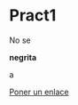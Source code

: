 # Pract1
No se


**negrita**

a


[Poner un enlace](https://www.google.es/search?q=ghub+login&sca_esv=571272750&sxsrf=AM9HkKlUfhhhW4GqpigddLxqiTFGU3VIhA%3A1696586326500&ei=VtofZcCIHu7VkdUPmZCe8A4&oq=ghub+lo&gs_lp=Egxnd3Mtd2l6LXNlcnAiB2dodWIgbG8qAggBMgcQABiABBgKMggQABjLARiABDIIEAAYywEYgAQyChAAGMsBGIAEGAoyCBAAGMsBGIAEMggQABjLARiABDIHEAAYgAQYCjIKEAAYywEYgAQYCjIHEAAYgAQYCjIKEAAYywEYgAQYCkiPOFDhE1jAJ3AEeAGQAQCYAW-gAaMEqgEDNS4xuAEDyAEA-AEBwgIKEAAYRxjWBBiwA8ICChAAGIoFGLADGEPCAhAQLhjHARixAxjRAxiABBgKwgINEC4YgAQYxwEYrwEYCsICExAuGIAEGLEDGIMBGMcBGK8BGArCAh8QLhjHARixAxjRAxiABBgKGJcFGNwEGN4EGOAE2AEBwgITEC4YgwEYxwEYsQMY0QMYgAQYCsICDRAAGIAEGLEDGIMBGArCAgoQABiABBixAxgKwgIiEC4YgwEYxwEYsQMY0QMYgAQYChiXBRjcBBjeBBjgBNgBAcICBRAAGIAEwgIJEAAYDRgTGIAEwgILEAAYDRgTGIAEGArCAgoQABgWGB4YExgKwgIKEAAYHhgNGA8YE-IDBBgAIEGIBgGQBgq6BgYIARABGBQ&sclient=gws-wiz-serp)
